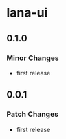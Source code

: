# lana-ui

## 0.1.0

### Minor Changes

- first release

## 0.0.1

### Patch Changes

- first release
